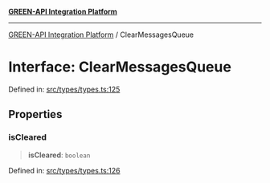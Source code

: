 [**GREEN-API Integration Platform**](../README.md)

***

[GREEN-API Integration Platform](../globals.md) / ClearMessagesQueue

# Interface: ClearMessagesQueue

Defined in: [src/types/types.ts:125](https://github.com/green-api/greenapi-integration/blob/20ab1c18eae4ff2cd48cede03d005dd7127abc0b/src/types/types.ts#L125)

## Properties

### isCleared

> **isCleared**: `boolean`

Defined in: [src/types/types.ts:126](https://github.com/green-api/greenapi-integration/blob/20ab1c18eae4ff2cd48cede03d005dd7127abc0b/src/types/types.ts#L126)
